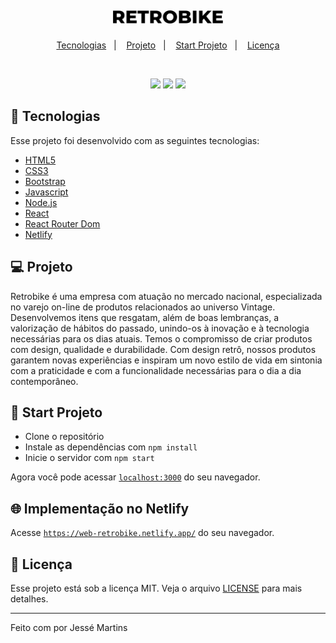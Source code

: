 <h1 align="center">
    <img alt="" title="" src="github/brand.svg" width="35%"/>
</h1>

<p align="center">
  <a href="#-tecnologias">Tecnologias</a>&nbsp;&nbsp;&nbsp;|&nbsp;&nbsp;&nbsp;
  <a href="#-projeto">Projeto</a>&nbsp;&nbsp;&nbsp;|&nbsp;&nbsp;&nbsp;
  <a href="#-layout">Start Projeto</a>&nbsp;&nbsp;&nbsp;|&nbsp;&nbsp;&nbsp;
  <a href="#-licença">Licença</a>
</p>

<p align="center">

</p>

<br>

<p align="center">
    <img src="https://img.shields.io/badge/Node.js-43853D?style=for-the-badge&logo=node.js&logoColor=white">
    <img src="https://img.shields.io/badge/React-20232A?style=for-the-badge&logo=react&logoColor=61DAFB">
    <img src="https://img.shields.io/badge/Netlify-00C7B7?style=for-the-badge&logo=netlify&logoColor=white">
</p>

## 🚀 Tecnologias

Esse projeto foi desenvolvido com as seguintes tecnologias:

- [HTML5](https://htmlreference.io/)
- [CSS3](https://cssreference.io/)
- [Bootstrap](https://getbootstrap.com/)
- [Javascript](https://developer.mozilla.org/pt-BR/docs/Web/JavaScript)
- [Node.js](https://nodejs.org/en/)
- [React](https://reactjs.org)
- [React Router Dom](https://reactrouter.com/)
- [Netlify](https://www.netlify.com/)

## 💻 Projeto

Retrobike é uma empresa com atuação no mercado nacional, especializada no varejo on-line de produtos relacionados ao universo Vintage. Desenvolvemos itens que resgatam, além de boas lembranças, a valorização de hábitos do passado, unindo-os à inovação e à tecnologia necessárias para os dias atuais. Temos o compromisso de criar produtos com design, qualidade e durabilidade. Com design retrô, nossos produtos garantem novas experiências e inspiram um novo estilo de vida em sintonia com a praticidade e com a funcionalidade necessárias para o dia a dia contemporâneo.

## 🚀 Start Projeto

- Clone o repositório
- Instale as dependências com `npm install`
- Inicie o servidor com `npm start`

Agora você pode acessar [`localhost:3000`](http://localhost:3000) do seu navegador.

## 🌐 Implementação no Netlify

Acesse [`https://web-retrobike.netlify.app/`](https://web-retrobike.netlify.app/) do seu navegador.

## 📝 Licença

Esse projeto está sob a licença MIT. Veja o arquivo [LICENSE](LICENSE.md) para mais detalhes.

---

Feito com por Jessé Martins